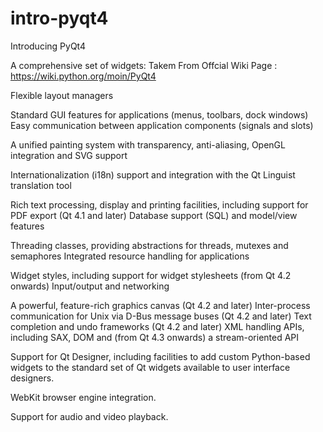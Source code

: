 # intro-pyqt4

Introducing PyQt4

A comprehensive set of widgets: Takem From Offcial Wiki Page : https://wiki.python.org/moin/PyQt4

Flexible layout managers

Standard GUI features for applications (menus, toolbars, dock windows)
Easy communication between application components (signals and slots)

A unified painting system with transparency, anti-aliasing, OpenGL integration and SVG support

Internationalization (i18n) support and integration with the Qt Linguist translation tool

Rich text processing, display and printing facilities, including support for PDF export (Qt 4.1 and later)
Database support (SQL) and model/view features

Threading classes, providing abstractions for threads, mutexes and semaphores
Integrated resource handling for applications

Widget styles, including support for widget stylesheets (from Qt 4.2 onwards)
Input/output and networking


A powerful, feature-rich graphics canvas (Qt 4.2 and later)
Inter-process communication for Unix via D-Bus message buses (Qt 4.2 and later)
Text completion and undo frameworks (Qt 4.2 and later)
XML handling APIs, including SAX, DOM and (from Qt 4.3 onwards) a stream-oriented API

Support for Qt Designer, including facilities to add custom Python-based widgets to the standard set of Qt widgets available to user interface designers.

WebKit browser engine integration.

Support for audio and video playback.


